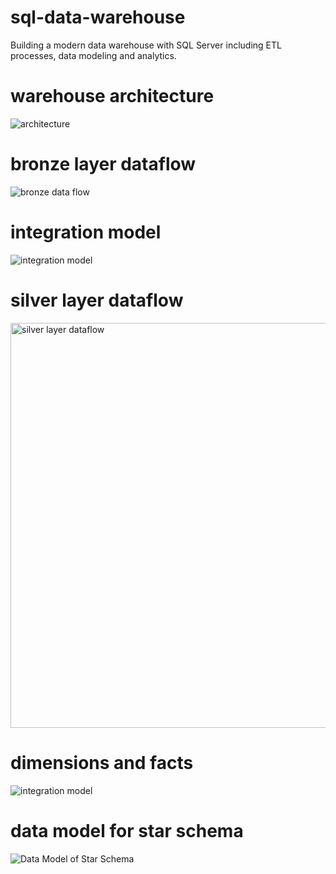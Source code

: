 # sql-data-warehouse

Building a modern data warehouse with SQL Server including ETL processes, data modeling and analytics.

# warehouse architecture

![architecture](https://github.com/user-attachments/assets/a7547837-4e96-4003-acf2-b0b21f84bc12)

# bronze layer dataflow

![bronze data flow](https://github.com/user-attachments/assets/d2bc7f45-18d3-4555-b56a-5d567b5b6b94)

# integration model

![integration model](https://github.com/user-attachments/assets/2b868ec5-9e80-4f94-aeb1-a87642035545)

# silver layer dataflow

<img width="724" height="648" alt="silver layer dataflow" src="https://github.com/user-attachments/assets/61d9b2e6-be27-40c2-b1d8-29a5888d5b0a" />

# dimensions and facts

![integration model](https://github.com/user-attachments/assets/c3cd34ba-285f-4ef5-91a5-b07e5b231390)

# data model for star schema

![Data Model of Star Schema](https://github.com/user-attachments/assets/dfd87cc0-583d-4c5b-b985-e807805a982e)



